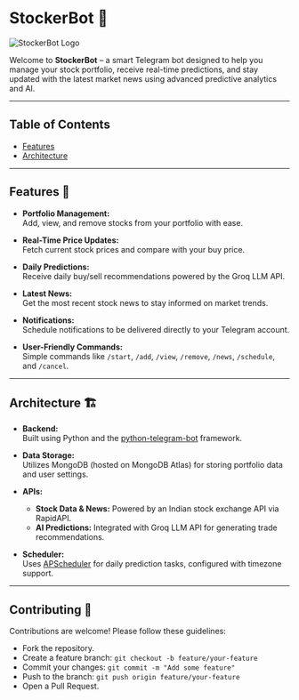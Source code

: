 # StockerBot 🚀

![StockerBot Logo](https://github.com/ankurvasani2/stockerbot/logo.jpg?raw=true)

Welcome to **StockerBot** – a smart Telegram bot designed to help you manage your stock portfolio, receive real-time predictions, and stay updated with the latest market news using advanced predictive analytics and AI.

---

## Table of Contents

- [Features](#features)
- [Architecture](#architecture)
---

## Features 🌟

- **Portfolio Management:**  
  Add, view, and remove stocks from your portfolio with ease.

- **Real-Time Price Updates:**  
  Fetch current stock prices and compare with your buy price.

- **Daily Predictions:**  
  Receive daily buy/sell recommendations powered by the Groq LLM API.

- **Latest News:**  
  Get the most recent stock news to stay informed on market trends.

- **Notifications:**  
  Schedule notifications to be delivered directly to your Telegram account.

- **User-Friendly Commands:**  
  Simple commands like `/start`, `/add`, `/view`, `/remove`, `/news`, `/schedule`, and `/cancel`.

---

## Architecture 🏗️

- **Backend:**  
  Built using Python and the [python-telegram-bot](https://github.com/python-telegram-bot/python-telegram-bot) framework.

- **Data Storage:**  
  Utilizes MongoDB (hosted on MongoDB Atlas) for storing portfolio data and user settings.

- **APIs:**  
  - **Stock Data & News:** Powered by an Indian stock exchange API via RapidAPI.
  - **AI Predictions:** Integrated with Groq LLM API for generating trade recommendations.

- **Scheduler:**  
  Uses [APScheduler](https://apscheduler.readthedocs.io/en/stable/) for daily prediction tasks, configured with timezone support.

---
## Contributing 🤝
Contributions are welcome! Please follow these guidelines:

- Fork the repository.
- Create a feature branch:
 `git checkout -b feature/your-feature`
- Commit your changes:
`git commit -m "Add some feature"`
- Push to the branch:
`git push origin feature/your-feature`
- Open a Pull Request.
